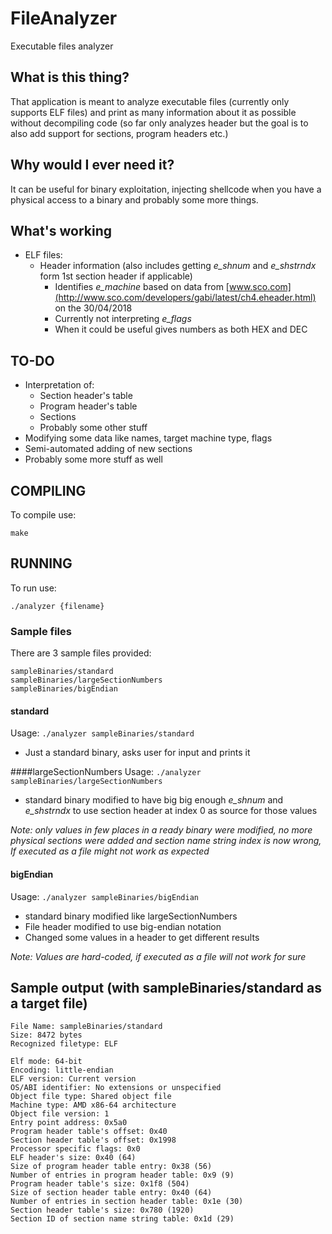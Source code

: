 # FileAnalyzer
Executable files analyzer

## What is this thing?
That application is meant to analyze executable files (currently only supports ELF files) and print as many information about it as possible without decompiling code (so far only analyzes header but the goal is to also add support for sections, program headers etc.)

## Why would I ever need it?
It can be useful for binary exploitation, injecting shellcode when you have a physical access to a binary and probably some more things.

## What's working
- ELF files:
  - Header information (also includes getting *e_shnum* and *e_shstrndx* form 1st section header if applicable)
    - Identifies *e_machine* based on data from [www.sco.com](http://www.sco.com/developers/gabi/latest/ch4.eheader.html) on the 30/04/2018
    - Currently not interpreting *e_flags*
    - When it could be useful gives numbers as both HEX and DEC

## TO-DO
- Interpretation of:
  - Section header's table
  - Program header's table
  - Sections
  - Probably some other stuff
- Modifying some data like names, target machine type, flags
- Semi-automated adding of new sections
- Probably some more stuff as well


## COMPILING
To compile use:
```
make
```

## RUNNING
To run use:
```
./analyzer {filename}
```

### Sample files
There are 3 sample files provided:
```
sampleBinaries/standard
sampleBinaries/largeSectionNumbers
sampleBinaries/bigEndian
```

#### standard
Usage: `./analyzer sampleBinaries/standard`

- Just a standard binary, asks user for input and prints it

####largeSectionNumbers
Usage: `./analyzer sampleBinaries/largeSectionNumbers`

- standard binary modified to have big big enough *e_shnum* and *e_shstrndx* to use section header at index 0 as source for those values

*Note: only values in few places in a ready binary were modified, no more physical sections were added and section name string index is now wrong, If executed as a file might not work as expected*

#### bigEndian
Usage: `./analyzer sampleBinaries/bigEndian`

- standard binary modified like largeSectionNumbers
- File header modified to use big-endian notation
- Changed some values in a header to get different results

*Note: Values are hard-coded, if executed as a file will not work for sure*

## Sample output (with sampleBinaries/standard as a target file)
```
File Name: sampleBinaries/standard
Size: 8472 bytes
Recognized filetype: ELF

Elf mode: 64-bit
Encoding: little-endian
ELF version: Current version
OS/ABI identifier: No extensions or unspecified
Object file type: Shared object file
Machine type: AMD x86-64 architecture
Object file version: 1
Entry point address: 0x5a0
Program header table's offset: 0x40
Section header table's offset: 0x1998
Processor specific flags: 0x0
ELF header's size: 0x40 (64)
Size of program header table entry: 0x38 (56)
Number of entries in program header table: 0x9 (9)
Program header table's size: 0x1f8 (504)
Size of section header table entry: 0x40 (64)
Number of entries in section header table: 0x1e (30)
Section header table's size: 0x780 (1920)
Section ID of section name string table: 0x1d (29)

```
